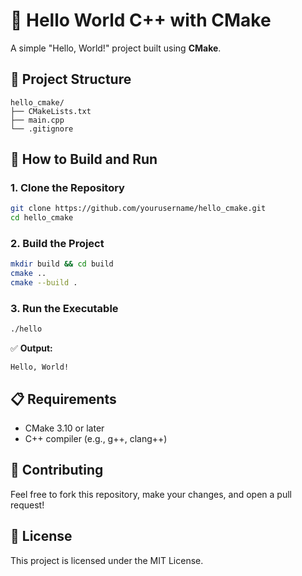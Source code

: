# 📣 Hello World C++ with CMake

A simple "Hello, World!" project built using **CMake**.

## 📂 Project Structure
```
hello_cmake/
├── CMakeLists.txt
├── main.cpp
└── .gitignore
```

## 🚀 How to Build and Run

### 1. Clone the Repository
```bash
git clone https://github.com/yourusername/hello_cmake.git
cd hello_cmake
```

### 2. Build the Project
```bash
mkdir build && cd build
cmake ..
cmake --build .
```

### 3. Run the Executable
```bash
./hello
```

✅ **Output:**
```
Hello, World!
```

## 📋 Requirements
- CMake 3.10 or later
- C++ compiler (e.g., g++, clang++)

## 🤝 Contributing
Feel free to fork this repository, make your changes, and open a pull request!

## 📄 License
This project is licensed under the MIT License.

